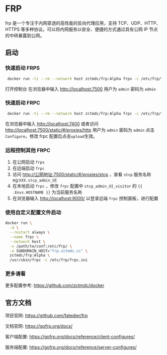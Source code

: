 # FRP

frp 是一个专注于内网穿透的高性能的反向代理应用，支持 TCP、UDP、HTTP、HTTPS 等多种协议。可以将内网服务以安全、便捷的方式通过具有公网 IP 节点的中转暴露到公网。

## 启动

### 快速启动 FRPS

```bash
 docker run -ti --rm --network host zctmdc/frp:Alpha frps -c /etc/frp/frps.ini
```

打开控制台
在浏览器中输入 <http://localhost:7500>
用户为 `admin`
密码为 `admin`

### 快速启动 FRPC

```bash
 docker run -ti --rm --network host zctmdc/frp:Alpha frpc -c /etc/frp/frpc.ini
```

在浏览器中输入 <http://localhost:7400>
或者访问<http://localhost:7500/static/#/proxies/http>
用户为 `admin`
密码为 `admin`
点击`Configure`，修改 frpc 配置后点击`upload`生效。

### 远程控制其他 FRPC

1. 在公网启动 `frps`
2. 在远端启动 `frpc`
3. 访问 <http://公网地址:7500/static/#/proxies/stcp> ，查看 `stcp` 服务名称 eg:`XXX.stcp_admin_UI`
4. 在本地启动 `frpc` ，修改 `frpc` 配置中 `stcp_admin_UI_visitor` 的 `{{ .Envs.HOSTNAME }}` 为当前服务名称
5. 在浏览器输入 <http://localhost:9000/> 以登录远端 `frpc` 控制面板，进行配置

### 使用自定义配置文件启动

```bash
docker run \
  -d \
  --restart always \
  --name frpc \
  --network host \
  -v /path/to/conf:/etc/frp/ \
  -e SUBDOMAIN_HOST="frp.zctmdc.cc" \
  zctmdc/frp:Alpha \
  /usr/sbin/frpc -c /etc/frp/frpc.ini
```

### 更多请看

更多配置参考: <https://github.com/zctmdc/docker>

## 官方文档

项目官网: <https://github.com/fatedier/frp>

文档官网: <https://gofrp.org/docs/>

客户端配置: <https://gofrp.org/docs/reference/client-configures/>

服务端配置: <https://gofrp.org/docs/reference/server-configures/>
